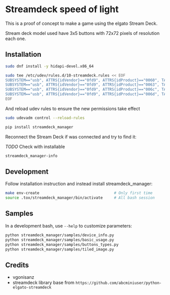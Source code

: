 # Streamdeck speed of light

This is a proof of concept to make a game using the elgato Stream Deck.

Stream deck model used have 3x5 buttons with 72x72 pixels of resolution each one.

## Installation

```bash
sudo dnf install -y hidapi-devel.x86_64
```

```bash
sudo tee /etc/udev/rules.d/10-streamdeck.rules << EOF
SUBSYSTEM=="usb", ATTRS{idVendor}=="0fd9", ATTRS{idProduct}=="0060", TAG+="uaccess"
SUBSYSTEM=="usb", ATTRS{idVendor}=="0fd9", ATTRS{idProduct}=="0063", TAG+="uaccess"
SUBSYSTEM=="usb", ATTRS{idVendor}=="0fd9", ATTRS{idProduct}=="006c", TAG+="uaccess"
SUBSYSTEM=="usb", ATTRS{idVendor}=="0fd9", ATTRS{idProduct}=="006d", TAG+="uaccess"
EOF
```

And reload udev rules to ensure the new permissions take effect

```bash
sudo udevadm control --reload-rules
```

```bash
pip install streamdeck_manager
```

Reconnect the Stream Deck if was connected and try to find it:

*TODO* Check with installable

```bash
streamdeck_manager-info
```

## Development

Follow installation instruction and instead install streamdeck_manager:

```bash
make env-create                                 # Only first time
source .tox/streamdeck_manager/bin/activate     # All bash session
```

## Samples

In a development bash, use `--help` to customize parameters:

```bash
python streamdeck_manager/samples/device_info.py
python streamdeck_manager/samples/basic_usage.py
python streamdeck_manager/samples/buttons_types.py
python streamdeck_manager/samples/tiled_image.py
```

## Credits

- vgonisanz
- streamdeck library base from `https://github.com/abcminiuser/python-elgato-streamdeck`
